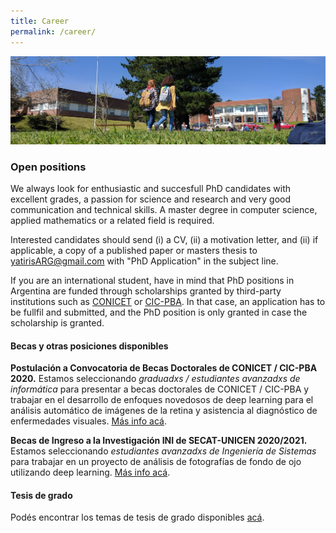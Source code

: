 ```yaml
---
title: Career
permalink: /career/
---
```


![](/images/others/campus.jpg)

### Open positions

We always look for enthusiastic and succesfull PhD candidates with excellent grades, a passion for science and research and very good communication and technical skills. A master degree in computer science, applied mathematics or a related field is required.

Interested candidates should send (i) a CV, (ii) a motivation letter, and (ii) if applicable, a copy of a published paper or masters thesis to
[yatirisARG@gmail.com](mailto:yatirisARG@gmail.com) with "PhD Application" in the subject line.

If you are an international student, have in mind that PhD positions in Argentina are funded through scholarships granted by third-party institutions
such as [CONICET](https://www.conicet.gov.ar/?lan=en) or [CIC-PBA](https://www.gba.gob.ar/cic). In that case, an application has to be fullfil and submitted, and the PhD position is only granted in case the scholarship is granted.


#### Becas y otras posiciones disponibles

**Postulación a Convocatoria de Becas Doctorales de CONICET / CIC-PBA 2020.** Estamos seleccionando *graduadxs / estudiantes avanzadxs de informática* para presentar a becas doctorales de CONICET / CIC-PBA y trabajar en el desarrollo de enfoques novedosos de deep learning para el análisis automático de imágenes de la retina y asistencia al diagnóstico de enfermedades visuales. [Más info acá](https://ignaciorlando.github.io/post/open-position-2020-conicet/).

**Becas de Ingreso a la Investigación INI de SECAT-UNICEN 2020/2021.** Estamos seleccionando *estudiantes avanzadxs de Ingeniería de Sistemas* para trabajar en un proyecto de análisis de fotografías de fondo de ojo utilizando deep learning. [Más info acá](https://ignaciorlando.github.io/post/open-position-2020-ini).

#### Tesis de grado

Podés encontrar los temas de tesis de grado disponibles [acá](https://www.exa.unicen.edu.ar/es/piexa/banco-tesis?fbclid=IwAR1BIL_KaQu2l5eW9_qcoZyj0upEkYhDkvVXucW0TrXw6okvpQN9mGXbAiQ).